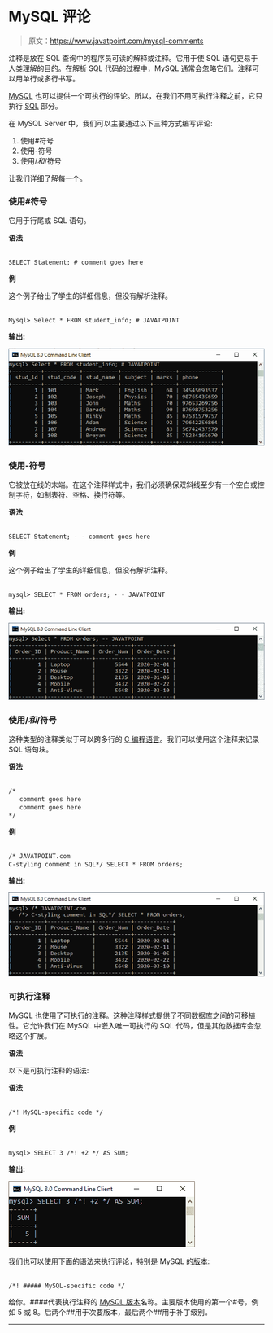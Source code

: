# MySQL 评论

> 原文：<https://www.javatpoint.com/mysql-comments>

注释是放在 SQL 查询中的程序员可读的解释或注释。它用于使 SQL 语句更易于人类理解的目的。在解析 SQL 代码的过程中，MySQL 通常会忽略它们。注释可以用单行或多行书写。

[MySQL](https://www.javatpoint.com/mysql-tutorial) 也可以提供一个可执行的评论。所以，在我们不用可执行注释之前，它只执行 [SQL](https://www.javatpoint.com/sql-tutorial) 部分。

在 MySQL Server 中，我们可以主要通过以下三种方式编写评论:

1.  使用#符号
2.  使用-符号
3.  使用/*和*/符号

让我们详细了解每一个。

### 使用#符号

它用于行尾或 SQL 语句。

**语法**

```

SELECT Statement; # comment goes here

```

**例**

这个例子给出了学生的详细信息，但没有解析注释。

```

Mysql> Select * FROM student_info; # JAVATPOINT  

```

**输出:**

![MySQL Comments](img/0bdfa357fd865ee22a22d789fc54b665.png)

### 使用-符号

它被放在线的末端。在这个注释样式中，我们必须确保双斜线至少有一个空白或控制字符，如制表符、空格、换行符等。

**语法**

```

SELECT Statement; - - comment goes here

```

**例**

这个例子给出了学生的详细信息，但没有解析注释。

```

mysql> SELECT * FROM orders; - - JAVATPOINT

```

**输出:**

![MySQL Comments](img/13d863a5ca518cc5256768f454d47f9e.png)

### 使用/*和*/符号

这种类型的注释类似于可以跨多行的 [C 编程语言](https://www.javatpoint.com/c-programming-language-tutorial)。我们可以使用这个注释来记录 SQL 语句块。

**语法**

```

/* 
   comment goes here 
   comment goes here
*/  

```

**例**

```

/* JAVATPOINT.com 
C-styling comment in SQL*/ SELECT * FROM orders;

```

**输出:**

![MySQL Comments](img/52f5b18fb74b89e91808477c5cfb974c.png)

### 可执行注释

MySQL 也使用了可执行的注释。这种注释样式提供了不同数据库之间的可移植性。它允许我们在 MySQL 中嵌入唯一可执行的 SQL 代码，但是其他数据库会忽略这个扩展。

**语法**

以下是可执行注释的语法:

**语法**

```

/*! MySQL-specific code */

```

**例**

```

mysql> SELECT 3 /*! +2 */ AS SUM;

```

**输出:**

![MySQL Comments](img/a726db3ea3058127b8d7449b0e2264cb.png)

我们也可以使用下面的语法来执行评论，特别是 MySQL 的[版本](https://www.javatpoint.com/mysql-versions):

```

/*! ##### MySQL-specific code */

```

给你。####代表执行注释的 [MySQL 版本](https://www.javatpoint.com/mysql-versions)名称。主要版本使用的第一个#号，例如 5 或 8。后两个##用于次要版本，最后两个##用于补丁级别。

* * *